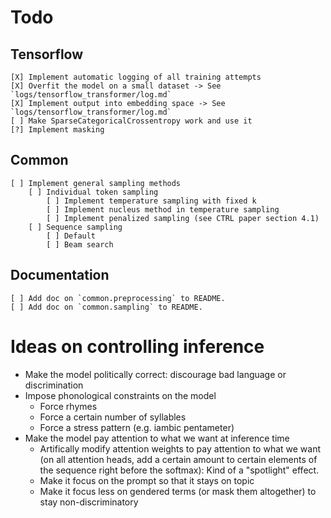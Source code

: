 # Todo
## Tensorflow
    [X] Implement automatic logging of all training attempts
    [X] Overfit the model on a small dataset -> See `logs/tensorflow_transformer/log.md`
    [X] Implement output into embedding space -> See `logs/tensorflow_transformer/log.md`
    [ ] Make SparseCategoricalCrossentropy work and use it
    [?] Implement masking

## Common
    [ ] Implement general sampling methods
        [ ] Individual token sampling
            [ ] Implement temperature sampling with fixed k
            [ ] Implement nucleus method in temperature sampling
            [ ] Implement penalized sampling (see CTRL paper section 4.1)
        [ ] Sequence sampling
            [ ] Default
            [ ] Beam search

## Documentation
    [ ] Add doc on `common.preprocessing` to README.
    [ ] Add doc on `common.sampling` to README.


# Ideas on controlling inference
- Make the model politically correct: discourage bad language or discrimination
- Impose phonological constraints on the model
    - Force rhymes
    - Force a certain number of syllables
    - Force a stress pattern (e.g. iambic pentameter)
- Make the model pay attention to what we want at inference time
    - Artifically modify attention weights to pay attention to what we want (on all attention heads, add a certain amount to certain elements of the sequence right before the softmax): Kind of a "spotlight" effect.
    - Make it focus on the prompt so that it stays on topic
    - Make it focus less on gendered terms (or mask them altogether) to stay non-discriminatory
